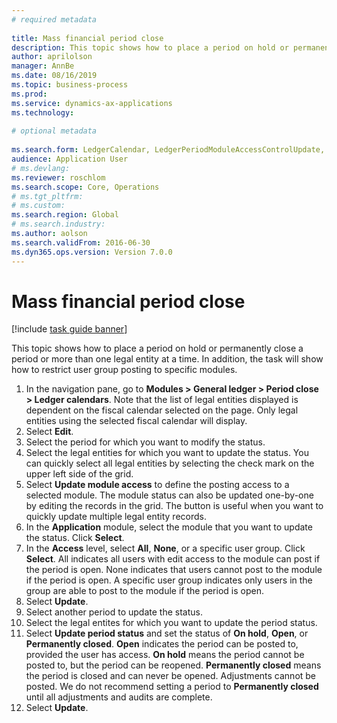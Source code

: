 ```yaml
--- 
# required metadata 
 
title: Mass financial period close
description: This topic shows how to place a period on hold or permanently close a period or more than one legal entity at a time. 
author: aprilolson
manager: AnnBe 
ms.date: 08/16/2019
ms.topic: business-process 
ms.prod:  
ms.service: dynamics-ax-applications 
ms.technology:  
 
# optional metadata 
 
ms.search.form: LedgerCalendar, LedgerPeriodModuleAccessControlUpdate, SysLookupPicklist, LedgerFiscalCalendarPeriodStatus   
audience: Application User 
# ms.devlang:  
ms.reviewer: roschlom
ms.search.scope: Core, Operations 
# ms.tgt_pltfrm:  
# ms.custom:  
ms.search.region: Global
# ms.search.industry: 
ms.author: aolson
ms.search.validFrom: 2016-06-30 
ms.dyn365.ops.version: Version 7.0.0 
---
```

# Mass financial period close

[!include [task guide banner](../../includes/task-guide-banner.md)]

This topic shows how to place a period on hold or permanently close a period or more than one legal entity at a time. In addition, the task will show how to restrict user group posting to specific modules.

1. In the navigation pane, go to **Modules > General ledger > Period close > Ledger calendars**. Note that the list of legal entities displayed is dependent on the fiscal calendar selected on the page. Only legal entities using the selected fiscal calendar will display.
2. Select **Edit**.
3. Select the period for which you want to modify the status.
4. Select the legal entities for which you want to update the status. You can quickly select all legal entities by selecting the check mark on the upper left side of the grid.  
5. Select **Update module access** to define the posting access to a selected module. The module status can also be updated one-by-one by editing the records in the grid. The button is useful when you want to quickly update multiple legal entity records.  
6. In the **Application** module, select the module that you want to update the status. Click **Select**.
7. In the **Access** level, select **All**, **None**, or a specific user group. Click **Select**. All indicates all users with edit access to the module can post if the period is open. None indicates that users cannot post to the module if the period is open. A specific user group indicates only users in the group are able to post to the module if the period is open.  
8. Select **Update**.
9. Select another period to update the status.
10. Select the legal entites for which you want to update the period status.
11. Select **Update period status** and set the status of **On hold**, **Open**, or **Permanently closed**. **Open** indicates the period can be posted to, provided the user has access. **On hold** means the period cannot be posted to, but the period can be reopened. **Permanently closed** means the period is closed and can never be opened. Adjustments cannot be posted. We do not recommend setting a period to **Permanently closed** until all adjustments and audits are complete.  
12. Select **Update**.

